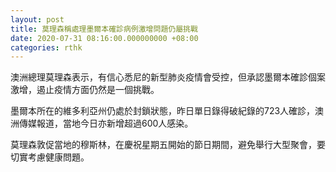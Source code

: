 ```yaml
---
layout: post
title: 莫理森稱處理墨爾本確診病例激增問題仍屬挑戰
date: 2020-07-31 08:16:00.000000000 +08:00
categories: rthk
---
```


澳洲總理莫理森表示，有信心悉尼的新型肺炎疫情會受控，但承認墨爾本確診個案激增，遏止疫情方面仍然是一個挑戰。

墨爾本所在的維多利亞州仍處於封鎖狀態，昨日單日錄得破紀錄的723人確診，澳洲傳媒報道，當地今日亦新增超過600人感染。

莫理森敦促當地的穆斯林，在慶祝星期五開始的節日期間，避免舉行大型聚會，要切實考慮健康問題。
